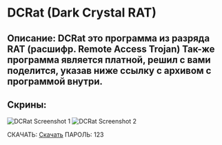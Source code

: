 # DCRat (Dark Crystal RAT)

## Описание: **DCRat** это программа из разряда **RAT** (расшифр. **R**emote **A**ccess **T**rojan) Так-же программа является **платной**, решил с вами поделится, указав ниже ссылку с архивом с программой внутри.

## Скрины:
![DCRat Screenshot 1](https://imgur.com/a/yyj7gqg)
![DCRat Screenshot 2](https://imgur.com/a/9lOYAHC)

СКАЧАТЬ:
[Скачать](https://mega.nz/file/EVAkAAwb#pV0xu3ME3Q_uuAKDqPbjJFwGQyOzj_nUsJGi3jL8Md4)
ПАРОЛЬ: 123
